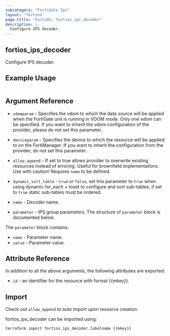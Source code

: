 ```yaml
---
subcategory: "FortiGate Ips"
layout: "fortios"
page_title: "FortiOS: fortios_ips_decoder"
description: |-
  Configure IPS decoder.
---
```


## fortios_ips_decoder
Configure IPS decoder.

## Example Usage

```hcl

```

## Argument Reference
* `vdomparam` - Specifies the vdom to which the data source will be applied when the FortiGate unit is running in VDOM mode. Only one vdom can be specified. If you want to inherit the vdom configuration of the provider, please do not set this parameter.
* `deviceparam` - Specifies the device to which the resource will be applied to on the FortiManager. If you want to inherit the configuration from the provider, do not set this parameter.
* `allow_append` - If set to true allows provider to overwrite existing resources instead of erroring. Useful for brownfield implementations. Use with caution! Requires `name` to be defined.
* `dynamic_sort_table` - `true` or `false`, set this parameter to `true` when using dynamic for_each + toset to configure and sort sub-tables, if set to `true` static sub-tables must be ordered.

* `name` - Decoder name.
* `parameter` - IPS group parameters. The structure of `parameter` block is documented below.

The `parameter` block contains:

* `name` - Parameter name.
* `value` - Parameter value.

## Attribute Reference

In addition to all the above arguments, the following attributes are exported:
* `id` - an identifier for the resource with format {{mkey}}.

## Import

Check out `allow_append` to auto import upon resource creation.

fortios_ips_decoder can be imported using:
```sh
terraform import fortios_ips_decoder.labelname {{mkey}}
```
